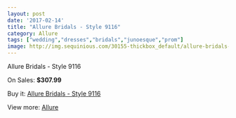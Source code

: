```yaml
---
layout: post
date: '2017-02-14'
title: "Allure Bridals - Style 9116"
category: Allure
tags: ["wedding","dresses","bridals","junoesque","prom"]
image: http://img.sequinious.com/30155-thickbox_default/allure-bridals-style-9116.jpg
---
```

Allure Bridals - Style 9116

On Sales: **$307.99**
<a href="https://www.sequinious.com/allure/68-allure-bridals-style-9116.html"><amp-img layout="responsive" width="600" height="600" src="//img.sequinious.com/30155-thickbox_default/allure-bridals-style-9116.jpg" alt="Allure Bridals - Style 9116 0" /></a>
<a href="https://www.sequinious.com/allure/68-allure-bridals-style-9116.html"><amp-img layout="responsive" width="600" height="600" src="//img.sequinious.com/30157-thickbox_default/allure-bridals-style-9116.jpg" alt="Allure Bridals - Style 9116 1" /></a>
<a href="https://www.sequinious.com/allure/68-allure-bridals-style-9116.html"><amp-img layout="responsive" width="600" height="600" src="//img.sequinious.com/30156-thickbox_default/allure-bridals-style-9116.jpg" alt="Allure Bridals - Style 9116 2" /></a>

Buy it: [Allure Bridals - Style 9116](https://www.sequinious.com/allure/68-allure-bridals-style-9116.html "Allure Bridals - Style 9116")

View more: [Allure](https://www.sequinious.com/12-allure "Allure")